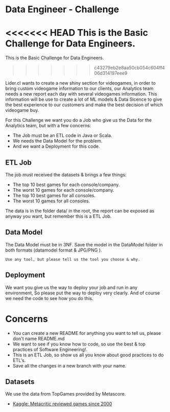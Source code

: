 # Data Engineer - Challenge
<<<<<<< HEAD
This is the Basic Challenge for Data Engineers. 
=======
This is the Basic Challenge for Data Engineers.
>>>>>>> c43279eb2e8aa50cb054c604ff406d314197eee9

Lider.cl wants to create a new shiny section for videogames, in order to bring custom videogame information to our clients, our Analytics team needs a new report each day with several videogames information. This information will be use to create a lot of ML models & Data Sicence to give the best experience to our customers and make the best decision of which videogame buy.

For this Challenge we want you do a Job who give us the Data for the Analytics team, but with a few concerns:
- The Job must be an ETL code in Java or Scala.
- We needs the Data Model for the problem.
- And we want a Deployment for this code.

## ETL Job
The job must received the datasets & brings a few things:
- The top 10 best games for each console/company.
- The worst 10 games for each console/company.
- The top 10 best games for all consoles.
- The worst 10 games for all consoles.

The data is in the folder data/ in the root, the report can be exposed as anyway you want, but remember this is a ETL Job.


## Data Model
The Data Model must be in 3NF. 
Save the model in the DataModel folder in both formats (datamodel format & JPG/PNG ).
```
Use any tool, but please tell us the tool you choose & why.
```

## Deployment 

We want you give us the way to deploy your job and run in any environment, So please put the way to deploy very clearly.
And of course we need the code to see how you do this.


# Concerns
- You can create a new README for anything you want to tell us, please don't name README.md
- We want to see if you know how to code, so use the best & top practices of Software Engineering!.
- This is an ETL Job, so show us all you know about good practices to do ETL's.
- Save all the changes in a new branch with your name.


## Datasets
We use the data from TopGames provided by Metascore.

* [Kaggle: Metacritic reviewed games since 2000](https://www.kaggle.com/destring/metacritic-reviewed-games-since-2000)

